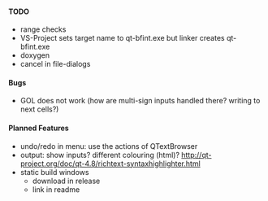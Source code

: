 #### TODO
- range checks
- VS-Project sets target name to qt-bfint<version>.exe but linker creates qt-bfint.exe
- doxygen
- cancel in file-dialogs


#### Bugs
- GOL does not work (how are multi-sign inputs handled there? writing to next cells?)

#### Planned Features
- undo/redo in menu: use the actions of QTextBrowser
- output: show inputs? different colouring (html)? http://qt-project.org/doc/qt-4.8/richtext-syntaxhighlighter.html
- static build windows
  * download in release
  * link in readme
